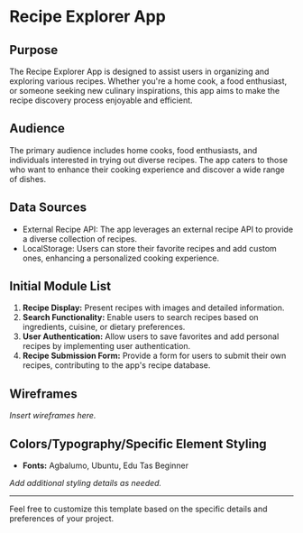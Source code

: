 # Recipe Explorer App

## Purpose
The Recipe Explorer App is designed to assist users in organizing and exploring various recipes. Whether you're a home cook, a food enthusiast, or someone seeking new culinary inspirations, this app aims to make the recipe discovery process enjoyable and efficient.

## Audience
The primary audience includes home cooks, food enthusiasts, and individuals interested in trying out diverse recipes. The app caters to those who want to enhance their cooking experience and discover a wide range of dishes.

## Data Sources
- External Recipe API: The app leverages an external recipe API to provide a diverse collection of recipes. 
- LocalStorage: Users can store their favorite recipes and add custom ones, enhancing a personalized cooking experience.

## Initial Module List
1. **Recipe Display:** Present recipes with images and detailed information.
2. **Search Functionality:** Enable users to search recipes based on ingredients, cuisine, or dietary preferences.
3. **User Authentication:** Allow users to save favorites and add personal recipes by implementing user authentication.
4. **Recipe Submission Form:** Provide a form for users to submit their own recipes, contributing to the app's recipe database.

## Wireframes
*Insert wireframes here.*

## Colors/Typography/Specific Element Styling
- **Fonts:** Agbalumo, Ubuntu, Edu Tas Beginner

*Add additional styling details as needed.*

---

Feel free to customize this template based on the specific details and preferences of your project.